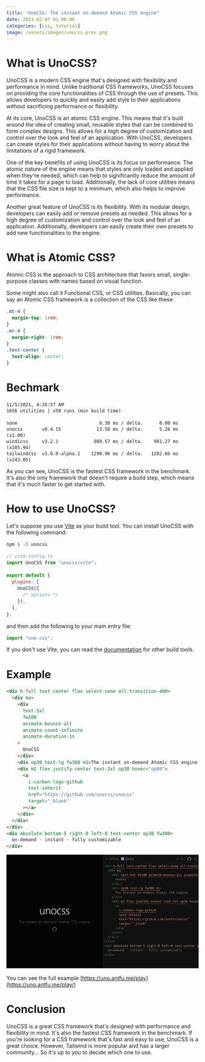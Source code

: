 ```yaml
---
title: "UnoCSS: The instant on-demand Atomic CSS engine"
date: 2023-02-07 01:00:00
categories: [css, tutorial]
image: /assets/images/unocss-prev.png
---
```


# What is UnoCSS?

UnoCSS is a modern CSS engine that's designed with flexibility and performance in mind. Unlike traditional CSS frameworks, UnoCSS focuses on providing the core functionalities of CSS through the use of presets. This allows developers to quickly and easily add style to their applications without sacrificing performance or flexibility.

At its core, UnoCSS is an atomic CSS engine. This means that it's built around the idea of creating small, reusable styles that can be combined to form complex designs. This allows for a high degree of customization and control over the look and feel of an application. With UnoCSS, developers can create styles for their applications without having to worry about the limitations of a rigid framework.

One of the key benefits of using UnoCSS is its focus on performance. The atomic nature of the engine means that styles are only loaded and applied when they're needed, which can help to significantly reduce the amount of time it takes for a page to load. Additionally, the lack of core utilities means that the CSS file size is kept to a minimum, which also helps to improve performance.

Another great feature of UnoCSS is its flexibility. With its modular design, developers can easily add or remove presets as needed. This allows for a high degree of customization and control over the look and feel of an application. Additionally, developers can easily create their own presets to add new functionalities to the engine.

# What is Atomic CSS?

Atomic CSS is the approach to CSS architecture that favors small, single-purpose classes with names based on visual function.

Some might also call it Functional CSS, or CSS utilities. Basically, you can say an Atomic CSS framework is a collection of the CSS like these:

```css
.mt-4 {
  margin-top: 1rem;
}
.mr-4 {
  margin-right: 1rem;
}
.text-center {
  text-align: center;
}
```

# Bechmark

```
11/5/2021, 4:26:57 AM
1656 utilities | x50 runs (min build time)

none                              8.30 ms / delta.      0.00 ms
unocss       v0.4.15             13.58 ms / delta.      5.28 ms (x1.00)
windicss     v3.2.1             989.57 ms / delta.    981.27 ms (x185.94)
tailwindcss  v3.0.0-alpha.1    1290.96 ms / delta.   1282.66 ms (x243.05)
```

As you can see, UnoCSS is the fastest CSS framework in the benchmark. It's also the only framework that doesn't require a build step, which means that it's much faster to get started with.

# How to use UnoCSS?

Let's suppose you use [Vite](https://vitejs.dev/) as your build tool. You can install UnoCSS with the following command:

```bash
npm i -D unocss
```

```js
// vite.config.ts
import UnoCSS from "unocss/vite";

export default {
  plugins: [
    UnoCSS({
      /* options */
    }),
  ],
};
```

and then add the following to your main entry file:

```js
import "uno.css";
```

If you don't use Vite, you can read the [documentation](https://github.com/unocss/unocss) for other build tools.

# Example

```html
<div h-full text-center flex select-none all:transition-400>
  <div ma>
    <div
      text-5xl
      fw100
      animate-bounce-alt
      animate-count-infinite
      animate-duration-1s
    >
      UnoCSS
    </div>
    <div op30 text-lg fw300 m1>The instant on-demand Atomic CSS engine.</div>
    <div m2 flex justify-center text-2xl op30 hover="op80">
      <a
        i-carbon-logo-github
        text-inherit
        href="https://github.com/unocss/unocss"
        target="_blank"
      ></a>
    </div>
  </div>
</div>
<div absolute bottom-5 right-0 left-0 text-center op30 fw300>
  on-demand · instant · fully customizable
</div>
```

![](/assets/images/UnoCSS.jpg)

You can see the full example [https://uno.antfu.me/play](https://uno.antfu.me/play/)

# Conclusion

UnoCSS is a great CSS framework that's designed with performance and flexibility in mind. It's also the fastest CSS framework in the benchmark. If you're looking for a CSS framework that's fast and easy to use, UnoCSS is a great choice. However, Tailwind is more popular and has a larger community... So it's up to you to decide which one to use.
